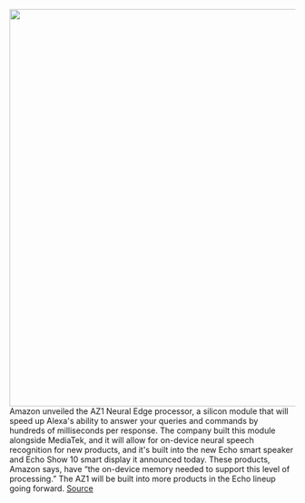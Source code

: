 <img src='https://cdn.vox-cdn.com/thumbor/Cc5TBoqTgGxRBEJNLnwMMk2WJ6A=/0x0:1920x1080/1200x800/filters:focal(807x387:1113x693)/cdn.vox-cdn.com/uploads/chorus_image/image/67463191/lcimg_daa1e3c5_6113_4da4_8224_ecc2d3a2d352.0.jpg' width='700px' /><br/>
Amazon unveiled the AZ1 Neural Edge processor, a silicon module that will speed up Alexa's ability to answer your queries and commands by hundreds of milliseconds per response. The company built this module alongside MediaTek, and it will allow for on-device neural speech recognition for new products, and it's built into the new Echo smart speaker and Echo Show 10 smart display it announced today. These products, Amazon says, have “the on-device memory needed to support this level of processing.” The AZ1 will be built into more products in the Echo lineup going forward.
<a href='https://www.theverge.com/2020/9/24/21453205/amazon-az1-neural-edge-processor-echo-show-10-alexa-voice-on-device'> Source <a/>